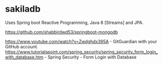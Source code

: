 # sakiladb

Uses Spring boot Reactive Programming, Java 8 [Streams] and JPA.

https://github.com/shabbirdwd53/springboot-mongodb

https://www.youtube.com/watch?v=Zwdghdx395A - GitGuardian with your GitHub account.
https://www.tutorialspoint.com/spring_security/spring_security_form_login_with_database.htm - Spring Security - Form Login with Database

